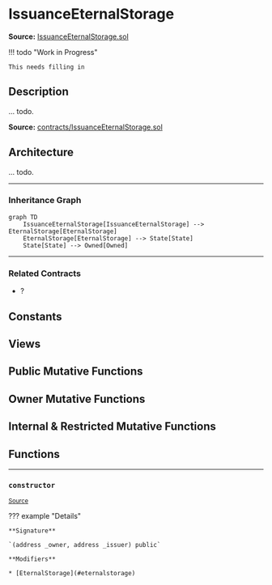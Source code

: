 # IssuanceEternalStorage

**Source:** [IssuanceEternalStorage.sol](https://github.com/Synthetixio/synthetix/blob/master/contracts/IssuanceEternalStorage.sol)


!!! todo "Work in Progress"


```
This needs filling in
```

## Description

... todo.



**Source:** [contracts/IssuanceEternalStorage.sol](https://github.com/Synthetixio/synthetix/tree/develop/contracts/IssuanceEternalStorage.sol)

## Architecture

... todo.


<!--centered-image>
    ![Architecture Graph](../img/graphs/todo-architecture.svg)
</centered-image-->




---
### Inheritance Graph

```mermaid
graph TD
    IssuanceEternalStorage[IssuanceEternalStorage] --> EternalStorage[EternalStorage]
    EternalStorage[EternalStorage] --> State[State]
    State[State] --> Owned[Owned]
```


---
### Related Contracts

- ?

## Constants

## Views

## Public Mutative Functions

## Owner Mutative Functions

## Internal & Restricted Mutative Functions

## Functions


---
### `constructor`

<sub>[Source](https://github.com/Synthetixio/synthetix/tree/develop/contracts/IssuanceEternalStorage.sol#L11)</sub>



??? example "Details"

    **Signature**

    `(address _owner, address _issuer) public`

    **Modifiers**

    * [EternalStorage](#eternalstorage)

